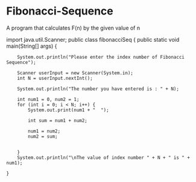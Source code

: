 # Fibonacci-Sequence
A program that calculates F(n) by the given value of n


import java.util.Scanner;
public class fibonacciSeq {
    public static void main(String[] args) {

        System.out.println("Please enter the index number of Fibonacci Sequence");

        Scanner userInput = new Scanner(System.in);
        int N = userInput.nextInt();

        System.out.println("The number you have entered is : " + N);

        int num1 = 0, num2 = 1;
        for (int i = 0; i < N; i++) {
            System.out.print(num1 + "  ");

            int sum = num1 + num2;

            num1 = num2;
            num2 = sum;


        }
        System.out.println("\nThe value of index number " + N + " is " + num1);

    }
    

